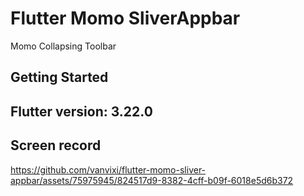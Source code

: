 # Flutter Momo SliverAppbar

Momo Collapsing Toolbar

## Getting Started

## Flutter version: 3.22.0

## Screen record
https://github.com/vanvixi/flutter-momo-sliver-appbar/assets/75975945/824517d9-8382-4cff-b09f-6018e5d6b372

